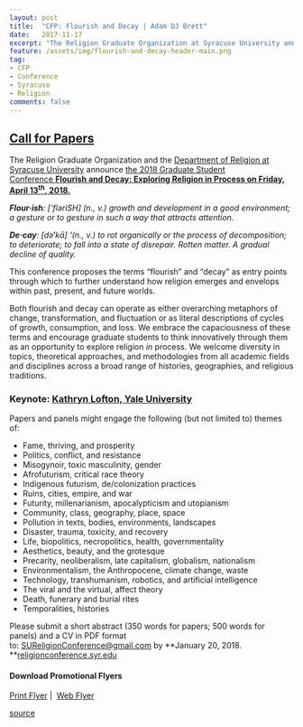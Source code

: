 ```yaml
---
layout: post
title:  "CFP: Flourish and Decay | Adam DJ Brett"
date:   2017-11-17
excerpt: "The Religion Graduate Organization at Syracuse University announces the 2018 Graduate Student Conference Flourish and Decay: Exploring Religion in Process."
feature: /assets/img/flourish-and-decay-header-main.png
tag:
- CFP
- Conference
- Syracuse
- Religion
comments: false
---
```

<meta property="article:author" content="https://www.facebook.com/adamdjbrett" />

## [Call for Papers](http://religionconference.syr.edu)
The Religion Graduate Organization and the [Department of Religion at Syracuse University](http://religion.syr.edu/) announce [the 2018 Graduate Student Conference **Flourish and Decay: Exploring Religion in Process on Friday, April 13<sup>th</sup>, 2018.**](http://religionconference.syr.edu)

_**Flour·ish**: [‘flǝriSH] (n., v.) growth and development in a good environment; a gesture or to gesture in such a way that attracts attention._

_**De·cay**: [dǝ͘‘kā] ‘(n., v.) to rot organically or the process of decomposition; to deteriorate; to fall into a state of disrepair. Rotten matter. A gradual decline of quality._

This conference proposes the terms “flourish” and “decay” as entry points through which to further understand how religion emerges and envelops within past, present, and future worlds.

Both flourish and decay can operate as either overarching metaphors of change, transformation, and fluctuation or as literal descriptions of cycles of growth, consumption, and loss. We embrace the capaciousness of these terms and encourage graduate students to think innovatively through them as an opportunity to explore religion _in_ process. We welcome diversity in topics, theoretical approaches, and methodologies from all academic fields and disciplines across a broad range of histories, geographies, and religious traditions.

### Keynote: [Kathryn Lofton, Yale University](http://religionconference.syr.edu/keynote-speaker-kathryn-lofton/)

Papers and panels might engage the following (but not limited to) themes of:

*   Fame, thriving, and prosperity
*   Politics, conflict, and resistance
*   Misogynoir, toxic masculinity, gender
*   Afrofuturism, critical race theory
*   Indigenous futurism, de/colonization practices
*   Ruins, cities, empire, and war
*   Futurity, millenarianism, apocalypticism and utopianism
*   Community, class, geography, place, space
*   Pollution in texts, bodies, environments, landscapes
*   Disaster, trauma, toxicity, and recovery
*   Life, biopolitics, necropolitics, health, governmentality
*   Aesthetics, beauty, and the grotesque
*   Precarity, neoliberalism, late capitalism, globalism, nationalism
*   Environmentalism, the Anthropocene, climate change, waste
*   Technology, transhumanism, robotics, and artificial intelligence
*   The viral and the virtual, affect theory
*   Death, funerary and burial rites
*   Temporalities, histories

Please submit a short abstract (350 words for papers; 500 words for panels) and a CV in PDF format to: SUReligionConference@gmail.com by **January 20, 2018.  
**[religionconference.syr.edu](http://religionconference.syr.edu/)

#### **Download Promotional Flyers**

[Print Flyer](http://religionconference.syr.edu/wp-content/uploads/2017/11/CFPflyer-print.pdf) |  [Web Flyer](http://religionconference.syr.edu/wp-content/uploads/2017/11/CFPflyer-web.pdf)

[source](http://religionconference.syr.edu)
